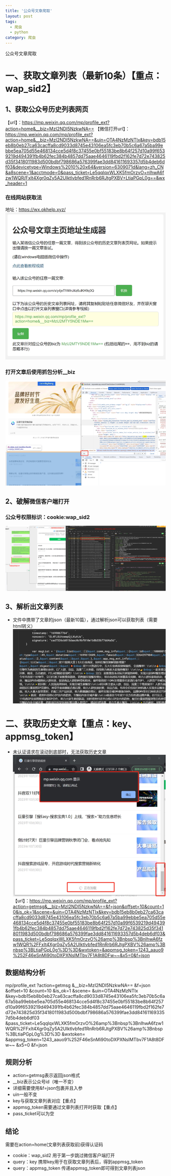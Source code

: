 ```yaml
---
title: '公众号文章爬取'
layout: post
tags:
  - 爬虫
  - python
category: 爬虫
---
```

公众号文章爬取

<!--more-->
# 一、获取文章列表（最新10条）【重点：wap_sid2】
## 1、获取公众号历史列表网页
【url】：https://mp.weixin.qq.com/mp/profile_ext?action=home&__biz=MzI2NDI5NzkwNA==
【微信打开url】：https://mp.weixin.qq.com/mp/profile_ext?action=home&__biz=MzI2NDI5NzkwNA==&uin=OTA4NzMzNTIx&key=bdb15eb8b0eb27ca63cacffa8cd9033d8745e43106ea5fc3eb70b5c6a67a5ba99ebbe5ea705d55e468134cce5d4f8c37455e0bf55183be8b64f257d10a99f6539219d494391fb4b62fec384b4857dd75aae4646119fbd2f162fe7d72e743825d35f3418011983d500bdbf798686a576399fae3dd841611693357d5b4deb6df03&devicetype=Windows%2010%20x64&version=6309071d&lang=zh_CN&a8scene=1&acctmode=0&pass_ticket=Le5qqlqxWLXK5fmOrzvO+nIhwA6fzw1WQR/FxIt4Xgr0qZy5A2Ulktlvbfed1RnRrb6RJtgPXBV+LtiaPGpL0g==&wx_header=1
### 在线网站获取法
地址：https://wx.okhelp.xyz/
![微信截图_20231113173345](https://raw.githubusercontent.com/QinL233/QinL233.github.io/master/images/微信截图_20231113173345.png)

### 打开文章后使用抓包分析__biz
![微信截图_20231113173454](https://raw.githubusercontent.com/QinL233/QinL233.github.io/master/images/微信截图_20231113173454.png)

## 2、破解`微信客户端打开`

### 公众号权限标识：cookie:wap_sid2
![微信图片_20231113173848](https://raw.githubusercontent.com/QinL233/QinL233.github.io/master/images/微信图片_20231113173848.png)

## 3、解析出文章列表
* 文件中携带了文章的json（最新10篇），通过解析json可以获取列表（需要html转义）
![微信截图_20231113174040](https://raw.githubusercontent.com/QinL233/QinL233.github.io/master/images/微信截图_20231113174040.png)

# 二、获取历史文章【重点：key、appmsg_token】
* 未认证请求在滚动到底部时，无法获取历史文章
![微信截图_20231113174543](https://raw.githubusercontent.com/QinL233/QinL233.github.io/master/images/微信截图_20231113174543.png)
【url】：https://mp.weixin.qq.com/mp/profile_ext?action=getmsg&__biz=MzI2NDI5NzkwNA==&f=json&offset=10&count=10&is_ok=1&scene=&uin=OTA4NzMzNTIx&key=bdb15eb8b0eb27ca63cacffa8cd9033d8745e43106ea5fc3eb70b5c6a67a5ba99ebbe5ea705d55e468134cce5d4f8c37455e0bf55183be8b64f257d10a99f6539219d494391fb4b62fec384b4857dd75aae4646119fbd2f162fe7d72e743825d35f3418011983d500bdbf798686a576399fae3dd841611693357d5b4deb6df03&pass_ticket=Le5qqlqxWLXK5fmOrzvO%26amp%3Bnbsp%3BnIhwA6fzw1WQR%2FFxIt4Xgr0qZy5A2Ulktlvbfed1RnRrb6RJtgPXBV%26amp%3Bnbsp%3BLtiaPGpL0g%3D%3D&wxtoken=&appmsg_token=1243_aauo9%252F46eSnMi90toDXPXNsIMTbv7F1A8t8DFw~~&x5=0&f=json
## 数据结构分析
mp/profile_ext
?action=getmsg
&__biz=MzI2NDI5NzkwNA==
&f=json
&offset=10
&count=10
&is_ok=1
&scene=
&uin=OTA4NzMzNTIx
&key=bdb15eb8b0eb27ca63cacffa8cd9033d8745e43106ea5fc3eb70b5c6a67a5ba99ebbe5ea705d55e468134cce5d4f8c37455e0bf55183be8b64f257d10a99f6539219d494391fb4b62fec384b4857dd75aae4646119fbd2f162fe7d72e743825d35f3418011983d500bdbf798686a576399fae3dd841611693357d5b4deb6df03
&pass_ticket=Le5qqlqxWLXK5fmOrzvO%26amp%3Bnbsp%3BnIhwA6fzw1WQR%2FFxIt4Xgr0qZy5A2Ulktlvbfed1RnRrb6RJtgPXBV%26amp%3Bnbsp%3BLtiaPGpL0g%3D%3D
&wxtoken=
&appmsg_token=1243_aauo9%252F46eSnMi90toDXPXNsIMTbv7F1A8t8DFw~~
&x5=0
&f=json

## 规则分析
* action=getmsg表示返回json格式
* __biz表示公众号id（唯一不变）
* 详细需要使用&f=json包裹并且入参
* uin一般不变
* key与获取文章列表对应【重点】
* appmsg_token需要通过文章列表打开时获取【重点】
* pass_ticket可以为空

## 结论
需要在action=home(文章列表获取前)获得认证码
* cookie：wap_sid2 用于第一步跳过微信客户端打开
* query：key 携带key用于在获取文章列表后，得到appmsg_token
* query：appmsg_token 传递appmsg_token即可得到文章列表json